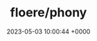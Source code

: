 ---
title: "floere/phony"
link: "https://github.com/floere/phony"
date: "2023-05-03 10:00:44 +0000"
description: "E164 international phone number normalizing, splitting, formatting."
category: "github"
---